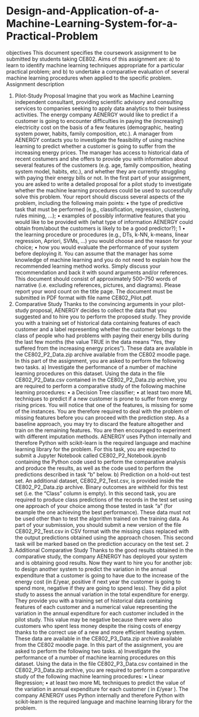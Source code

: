 # Design-and-Application-of-a-Machine-Learning-System-for-a-Practical-Problem

objectives
This document specifies the coursework assignment to be submitted by students taking CE802.
Aims of this assignment are: a) to learn to identify machine learning techniques appropriate for
a particular practical problem; and b) to undertake a comparative evaluation of several machine
learning procedures when applied to the specific problem.
Assignment description
1. Pilot-Study Proposal
Imagine that you work as Machine Learning independent consultant, providing scientific advisory
and consulting services to companies seeking to apply data analytics to their business activities.
The energy company AENERGY would like to predict if a customer is going to encounter
difficulties in paying the (increasing!) electricity cost on the basis of a few features (demographic,
heating system power, habits, family composition, etc.). A manager from AENERGY contacts
you to investigate the feasibility of using machine learning to predict whether a customer is going
to suffer from the increasing energy prices. The manager has access to historical data of recent
costumers and she offers to provide you with information about several features of the customers
(e.g. age, family composition, heating system model, habits, etc.), and whether they are currently
struggling with paying their energy bills or not.
In the first part of your assignment, you are asked to write a detailed proposal for a pilot study
to investigate whether the machine learning procedures could be used to successfully solve this
problem. Your report should discuss several aspects of the problem, including the following main
points:
• the type of predictive task that must be performed (e.g., classification, regression, clustering,
rules mining, ...);
• examples of possibly informative features that you would like to be provided with (what type
of information AENERGY could obtain from/about the customers is likely to be a good
predictor?);
1
• the learning procedure or procedures (e.g., DTs, k-NN, k-means, linear regression, Apriori,
SVMs, ...) you would choose and the reason for your choice;
• how you would evaluate the performance of your system before deploying it.
You can assume that the manager has some knowledge of machine learning and you do not need to
explain how the recommended learning method works. Simply discuss your recommendation and
back it with sound arguments and/or references.
This document should consist of approximately 500–750 words of narrative (i.e. excluding
references, pictures, and diagrams). Please report your word count on the title page. The document
must be submitted in PDF format with file name CE802_Pilot.pdf.
2. Comparative Study
Thanks to the convincing arguments in your pilot-study proposal, AENERGY decides to collect the
data that you suggested and to hire you to perform the proposed study. They provide you with a
training set of historical data containing features of each customer and a label representing whether
the customer belongs to the class of people who had problems with paying their energy bills during
the last few months (the value TRUE in the data means ”Yes, they suffered from the increasing
energy prices”). These data are available in the CE802_P2_Data.zip archive available from the
CE802 moodle page. In this part of the assignment, you are asked to perform the following two
tasks.
a) Investigate the performance of a number of machine learning procedures on this
dataset. Using the data in the file CE802_P2_Data.csv contained in the CE802_P2_Data.zip
archive, you are required to perform a comparative study of the following machine learning procedures:
• a Decision Tree classifier;
• at least two more ML techniques to predict if a new customer is prone to suffer from energy
rising prices.
You will notice that one of the features, is missing for some of the instances. You are therefore
required to deal with the problem of missing features before you can proceed with the prediction
step. As a baseline approach, you may try to discard the feature altogether and train on the
remaining features. You are then encouraged to experiment with different imputation methods.
AENERGY uses Python internally and therefore Python with scikit-learn is the required language
and machine learning library for the problem. For this task, you are expected to submit a
Jupyter Notebook called CE802_P2_Notebook.ipynb containing the Python code used to perform
the comparative analysis and produce the results, as well as the code used to perform the predictions
described in task “b” below.
b) Prediction on a hold-out test set. An additional dataset, CE802_P2_Test.csv, is provided
inside the CE802_P2_Data.zip archive. Binary outcomes are withheld for this test set (i.e. the
“Class” column is empty). In this second task, you are required to produce class predictions of
the records in the test set using one approach of your choice among those tested in task “a” (for
example the one achieving the best performance). These data must not be used other than to test
the algorithm trained on the training data.
As part of your submission, you should submit a new version of the file CE802_P2_Test.csv in
CSV format with the missing class replaced with the output predictions obtained using the approach
chosen. This second task will be marked based on the prediction accuracy on the test set.
2
3. Additional Comparative Study
Thanks to the good results obtained in the comparative study, the company AENERGY has deployed
your system and is obtaining good results. Now they want to hire you for another job: to
design another system to predict the variation in the annual expenditure that a customer is going
to have due to the increase of the energy cost (in £/year, positive if next year the customer is going
to spend more, negative if they are going to spend less).
They did a pilot study to assess the annual variation in the total expenditure for energy. They
provide you with a training set of historical data containing features of each customer and a numerical
value representing the variation in the annual expenditure for each customer included in the
pilot study. This value may be negative because there were also customers who spent less money
despite the rising costs of energy thanks to the correct use of a new and more efficient heating system.
These data are available in the CE802_P3_Data.zip archive available from the CE802 moodle
page. In this part of the assignment, you are asked to perform the following two tasks.
a) Investigate the performance of a number of machine learning procedures on this
dataset. Using the data in the file CE802_P3_Data.csv contained in the CE802_P3_Data.zip
archive, you are required to perform a comparative study of the following machine learning procedures:
• Linear Regression;
• at least two more ML techniques to predict the value of the variation in annual expenditure
for each customer ( in £/year ).
The company AENERGY uses Python internally and therefore Python with scikit-learn is the
required language and machine learning library for the problem.
